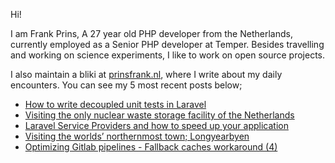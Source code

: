 Hi!

I am Frank Prins, A 27 year old PHP developer from the Netherlands, currently employed as a Senior PHP developer at Temper.
Besides travelling and working on science experiments, I like to work on open source projects.

I also maintain a bliki at [prinsfrank.nl](https://prinsfrank.nl), where I write about my daily encounters. You can see my 5 most recent posts below;


<!--START_SECTION:feed-->
* [How to write decoupled unit tests in Laravel](https:&#x2F;&#x2F;prinsfrank.nl&#x2F;2022&#x2F;09&#x2F;20&#x2F;How-to-write-decoupled-unit-tests-in-Laravel)
* [Visiting the only nuclear waste storage facility of the Netherlands](https:&#x2F;&#x2F;prinsfrank.nl&#x2F;2022&#x2F;09&#x2F;12&#x2F;Visiting-the-only-nuclear-waste-storage-facility-of-the-Netherlands)
* [Laravel Service Providers and how to speed up your application](https:&#x2F;&#x2F;prinsfrank.nl&#x2F;2022&#x2F;08&#x2F;23&#x2F;Laravel-service-providers-and-how-to-speed-up-your-application)
* [Visiting the worlds’ northernmost town; Longyearbyen](https:&#x2F;&#x2F;prinsfrank.nl&#x2F;2022&#x2F;08&#x2F;20&#x2F;Visiting-the-worlds-northernmost-town-during-polar-night)
* [Optimizing Gitlab pipelines - Fallback caches workaround (4)](https:&#x2F;&#x2F;prinsfrank.nl&#x2F;2022&#x2F;06&#x2F;05&#x2F;Optimizing-gitlab-pipelines-pt-4-fallback-cache-workaround)
<!--END_SECTION:feed-->
